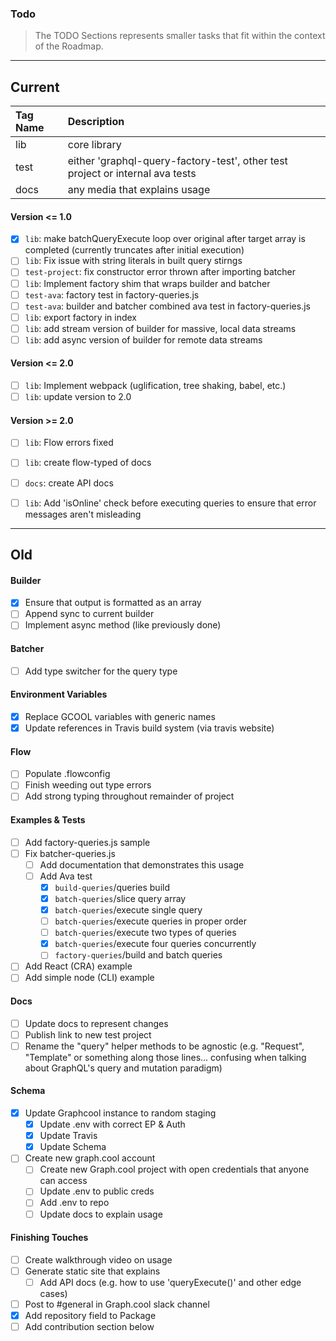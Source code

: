 ### Todo
> The TODO Sections represents smaller tasks that fit within the context of the Roadmap.

----------------------------------------------
## Current

| Tag Name | Description |
|:---------|:------------|
| lib | core library |
| test | either 'graphql-query-factory-test', other test project or internal ava tests |
| docs | any media that explains usage |

#### Version <= 1.0
* [x] `lib`: make batchQueryExecute loop over original after target array is completed (currently truncates after initial execution)
* [ ] `lib`: Fix issue with string literals in built query stirngs
* [ ] `test-project`: fix constructor error thrown after importing batcher
* [ ] `lib`: Implement factory shim that wraps builder and batcher
* [ ] `test-ava`: factory test in factory-queries.js
* [ ] `test-ava`: builder and batcher combined ava test in factory-queries.js
* [ ] `lib`: export factory in index
* [ ] `lib`: add stream version of builder for massive, local data streams
* [ ] `lib`: add async version of builder for remote data streams

#### Version <= 2.0
* [ ] `lib`: Implement webpack (uglification, tree shaking, babel, etc.)
* [ ] `lib`: update version to 2.0

#### Version >= 2.0
* [ ] `lib`: Flow errors fixed
* [ ] `lib`: create flow-typed of docs
* [ ] `docs`: create API docs
* [ ] `lib`: Add 'isOnline' check before executing queries to ensure that error messages aren't misleading





--------------------
## Old

#### Builder
* [x] Ensure that output is formatted as an array
* [ ] Append sync to current builder
* [ ] Implement async method (like previously done)

#### Batcher
* [ ] Add type switcher for the query type

#### Environment Variables
* [x] Replace GCOOL variables with generic names
* [x] Update references in Travis build system (via travis website)

#### Flow
* [ ] Populate .flowconfig
* [ ] Finish weeding out type errors
* [ ] Add strong typing throughout remainder of project
#### Examples & Tests
* [ ] Add factory-queries.js sample
* [ ] Fix batcher-queries.js
  * [ ] Add documentation that demonstrates this usage
  * [ ] Add Ava test
    * [x] `build-queries`/queries build
    * [x] `batch-queries`/slice query array
    * [x] `batch-queries`/execute single query
    * [ ] `batch-queries`/execute queries in proper order
    * [ ] `batch-queries`/execute two types of queries
    * [x] `batch-queries`/execute four queries concurrently
    * [ ] `factory-queries`/build and batch queries
* [ ] Add React (CRA) example
* [ ] Add simple node (CLI) example

#### Docs
* [ ] Update docs to represent changes
* [ ] Publish link to new test project
* [ ] Rename the "query" helper methods to be agnostic (e.g. "Request", "Template" or something along those lines... confusing when talking about GraphQL's query and mutation paradigm)

#### Schema
* [x] Update Graphcool instance to random staging
  * [x] Update .env with correct EP & Auth
  * [x] Update Travis
  * [x] Update Schema
* [ ] Create new graph.cool account
  * [ ] Create new Graph.cool project with open credentials that anyone can access
  * [ ] Update .env to public creds
  * [ ] Add .env to repo
  * [ ] Update docs to explain usage

#### Finishing Touches
* [ ] Create walkthrough video on usage
* [ ] Generate static site that explains
  * [ ] Add API docs (e.g. how to use 'queryExecute()' and other edge cases)
* [ ] Post to #general in Graph.cool slack channel
* [x] Add repository field to Package
* [ ] Add contribution section below
